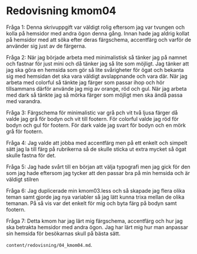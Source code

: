 ---
---
Redovisning kmom04
=========================

Fråga 1: Denna skrivuppgift var väldigt rolig eftersom jag var tvungen och kolla på hemsidor med andra ögon denna gång. Innan hade jag aldrig kollat på hemsidor med att söka efter deras färgschema, accentfärg och varför de använder sig just av de färgerna.

Fråga 2: När jag började arbeta med minimalistisk så tänker jag på namnet och fastnar för just mini och då tänker jag så lite som möjligt. Jag tänker att jag ska göra en hemsida som gör så lite svårigheter för ögat och bekanta sig med hemsidan det ska vara väldigt avslappnande och vara där. När jag arbeta med colorful så tänkte jag färger som passar ihop och hör tillsammans därför använde jag mig av orange, röd och gul. När jag arbeta med dark så tänkte jag så mörka färger som möjligt men ska ändå passa med varandra.


Fråga 3: Färgschema för minimalistic var grå pch vit två ljusa färger då valde jag grå för bodyn och vit till footern. För colorful valde jag röd för bodyn och gul för footern. För dark valde jag svart för bodyn och en mörk grå för footern.


Fråga 4: Jag valde att jobba med accentfärg men på ett enkelt och simpelt sätt jag la till färg på rubrikerna så de skulle sticka ut extra mycket så ögat skulle fastna för det.


Fråga 5: Jag hade svårt till en början att välja typografi men jag gick för den som jag hade eftersom jag tycker att den passar bra på min hemsida och är väldigt stilren


Fråga 6: Jag duplicerade min kmom03.less och så skapade jag flera olika teman samt gjorde jag nya variabler så jag lätt kunna trixa mellan de olika temanan. På så vis var det enkelt för mig och byta färg på bodyn samt footern.


Fråga 7: Detta kmom har jag lärt mig färgschema, accentfärg och hur jag ska betrakta hemsidor med andra ögon. Jag har lärt mig hur man anpassar sin hemsida för besökarnas skull på bästa sätt.


`content/redovisning/04_kmom04.md`.
